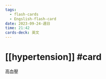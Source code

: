 ```yaml
---
tags:
  - flash-cards
  - Engslish-flash-card
date: 2023-09-24-週日
time: 21:42
cards-deck: 英文
---
```


# [[hypertension]] #card 
高血壓